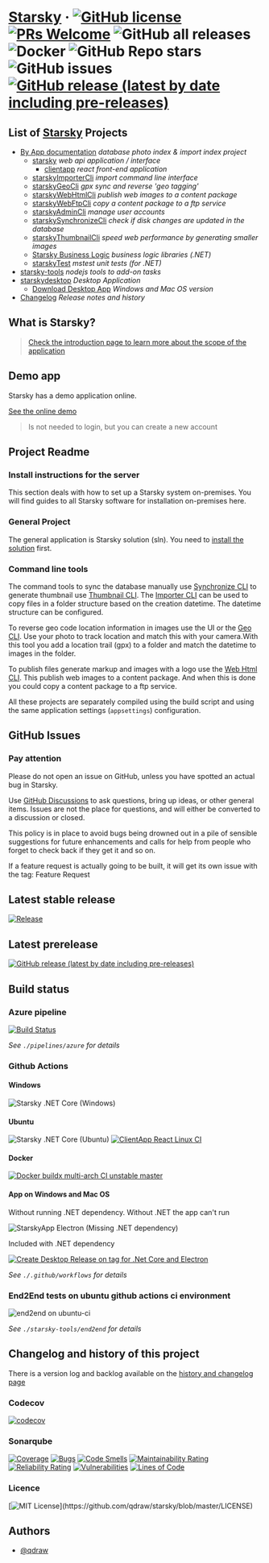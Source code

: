# [Starsky](https://qdraw.github.io/starsky/) &middot; [![GitHub license](https://img.shields.io/badge/license-MIT-blue.svg)](../LICENSE.md) [![PRs Welcome](https://img.shields.io/badge/PRs-welcome-brightgreen.svg)](CONTRIBUTING.md) ![GitHub all releases](https://img.shields.io/github/downloads/qdraw/starsky/total?label=release%20downloads) ![Docker](https://img.shields.io/docker/pulls/qdraw/starsky.svg) ![GitHub Repo stars](https://img.shields.io/github/stars/qdraw/starsky?label=Give%20me%20a%20star%20please&style=social) ![GitHub issues](https://img.shields.io/github/issues-raw/qdraw/starsky) [![GitHub release (latest by date including pre-releases)](https://img.shields.io/github/v/release/qdraw/starsky?include_prereleases)](https://github.com/qdraw/starsky/releases/)

## List of __[Starsky](readme.md)__ Projects
 * [By App documentation](starsky/readme.md) _database photo index & import index project_
    * [starsky](starsky/starsky/readme.md) _web api application / interface_
      *  [clientapp](starsky/starsky/clientapp/readme.md) _react front-end application_
    * [starskyImporterCli](starsky/starskyimportercli/readme.md)  _import command line interface_
    * [starskyGeoCli](starsky/starskygeocli/readme.md)  _gpx sync and reverse 'geo tagging'_
    * [starskyWebHtmlCli](starsky/starskywebhtmlcli/readme.md)  _publish web images to a content package_
    * [starskyWebFtpCli](starsky/starskywebftpcli/readme.md)  _copy a content package to a ftp service_
    * [starskyAdminCli](starsky/starskyadmincli/readme.md)  _manage user accounts_
    * [starskySynchronizeCli](starsky/starskysynchronizecli/readme.md)  _check if disk changes are updated in the database_
    * [starskyThumbnailCli](starsky/starskythumbnailcli/readme.md)  _speed web performance by generating smaller images_
    * [Starsky Business Logic](starsky/starskybusinesslogic/readme.md) _business logic libraries (.NET)_
    * [starskyTest](starsky/starskytest/readme.md)  _mstest unit tests (for .NET)_
 * [starsky-tools](starsky-tools/readme.md) _nodejs tools to add-on tasks_
 * [starskydesktop](starskydesktop/readme.md) _Desktop Application_
    * [Download Desktop App](https://docs.qdraw.nl/download/) _Windows and Mac OS version_
 * [Changelog](history.md) _Release notes and history_

## What is Starsky?
> [Check the introduction page to learn more about the scope of the application](index.md)

## Demo app
Starsky has a demo application online.

[See the online demo](https://demostarsky.azurewebsites.net?classes=btn,btn-default)

> Is not needed to login, but you can create a new account

## Project Readme   

### Install instructions for the server
This section deals with how to set up a Starsky system on-premises. You will find guides to all Starsky software for installation on-premises here.

### General Project
The general application is Starsky solution (sln). You need to [install the solution](starsky/readme.md) first.

### Command line tools
The command tools to sync the database manually use [Synchronize CLI](starsky/starskysynchronizecli/readme.md) to generate thumbnail use [Thumbnail CLI](starsky/starskythumbnailcli/readme.md). The [Importer CLI](starsky/starskyimportercli/readme.md)  can be used to copy files in a folder structure based on the creation datetime. The datetime structure can be configured.

To reverse geo code location information in images use the UI or the [Geo CLI](starsky/starskygeocli/readme.md). Use your photo to track location and match this with your camera.With this tool you add a location trail (gpx) to a folder and match the datetime to images in the folder.

To publish files generate markup and images with a logo use the [Web Html CLI](starsky/starskywebhtmlcli/readme.md). This publish web images to a content package. And when this is done you could copy a content package to a ftp service.

All these projects are separately compiled using the build script and using the same application settings (`appsettings`) configuration.

## GitHub Issues

### Pay attention

Please do not open an issue on GitHub, unless you have spotted an actual bug in Starsky.

Use [GitHub Discussions](https://github.com/qdraw/starsky/discussions) to ask questions, bring up ideas, or other general items. Issues are not the place for questions, and will either be converted to a discussion or closed.

This policy is in place to avoid bugs being drowned out in a pile of sensible suggestions for future enhancements and calls for help from people who forget to check back if they get it and so on.

If a feature request is actually going to be built, it will get its own issue with the tag: Feature Request

## Latest stable release

[![Release](https://img.shields.io/github/v/release/qdraw/starsky)](https://github.com/qdraw/starsky/releases/)

## Latest prerelease

[![GitHub release (latest by date including pre-releases)](https://img.shields.io/github/v/release/qdraw/starsky?include_prereleases)](https://github.com/qdraw/starsky/releases/)


## Build status

### Azure pipeline
[![Build Status](https://qdraw.visualstudio.com/starsky/_apis/build/status/azure-pipelines-starsky?branchName=master)](https://qdraw.visualstudio.com/starsky/_build/latest?definitionId=17&branchName=master)

_See `./pipelines/azure` for details_

### Github Actions 

#### Windows

![Starsky .NET Core (Windows)](https://github.com/qdraw/starsky/workflows/Starsky%20.NET%20Core%20(Windows)/badge.svg)

#### Ubuntu

![Starsky .NET Core (Ubuntu)](https://github.com/qdraw/starsky/workflows/Starsky%20.NET%20Core%20(Ubuntu)/badge.svg)
[![ClientApp React Linux CI](https://github.com/qdraw/starsky/actions/workflows/clientapp-react-linux-ci.yml/badge.svg)](https://github.com/qdraw/starsky/actions/workflows/clientapp-react-linux-ci.yml)

#### Docker
[![Docker buildx multi-arch CI unstable master](https://github.com/qdraw/starsky/actions/workflows/starsky-docker-buildx.yml/badge.svg)](https://github.com/qdraw/starsky/actions/workflows/starsky-docker-buildx.yml)

#### App on Windows and Mac OS

Without running .NET dependency. Without .NET the app can't run

![StarskyApp Electron (Missing .NET dependency)](https://github.com/qdraw/starsky/workflows/StarskyApp%20Electron%20(Missing%20.NET%20dependency)/badge.svg)

Included with .NET dependency 

[![Create Desktop Release on tag for .Net Core and Electron](https://github.com/qdraw/starsky/actions/workflows/release-on-tag-netcore-desktop-electron.yml/badge.svg)](https://github.com/qdraw/starsky/actions/workflows/release-on-tag-netcore-desktop-electron.yml)

_See `./.github/workflows` for details_

### End2End tests on ubuntu github actions ci environment
![end2end on ubuntu-ci](https://github.com/qdraw/starsky/actions/workflows/end2end-ubuntu-ci.yml/badge.svg)

_See `./starsky-tools/end2end` for details_

## Changelog and history of this project

There is a version log and backlog available on the [history and changelog page](history.md)

### Codecov
[![codecov](https://codecov.io/gh/qdraw/starsky/branch/master/graph/badge.svg?token=MUCQuYH99y)](https://codecov.io/gh/qdraw/starsky)

### Sonarqube
[![Coverage](https://sonarcloud.io/api/project_badges/measure?project=starsky&metric=coverage)](https://sonarcloud.io/summary/new_code?id=starsky)
[![Bugs](https://sonarcloud.io/api/project_badges/measure?project=starsky&metric=bugs)](https://sonarcloud.io/dashboard?id=starsky)
[![Code Smells](https://sonarcloud.io/api/project_badges/measure?project=starsky&metric=code_smells)](https://sonarcloud.io/dashboard?id=starsky)
[![Maintainability Rating](https://sonarcloud.io/api/project_badges/measure?project=starsky&metric=sqale_rating)](https://sonarcloud.io/dashboard?id=starsky)
[![Reliability Rating](https://sonarcloud.io/api/project_badges/measure?project=starsky&metric=reliability_rating)](https://sonarcloud.io/dashboard?id=starsky)
[![Vulnerabilities](https://sonarcloud.io/api/project_badges/measure?project=starsky&metric=vulnerabilities)](https://sonarcloud.io/summary/new_code?id=starsky)
[![Lines of Code](https://sonarcloud.io/api/project_badges/measure?project=starsky&metric=ncloc)](https://sonarcloud.io/summary/new_code?id=starsky)

### Licence
[![MIT License](https://img.shields.io/apm/l/atomic-design-ui.svg?)](https://github.com/qdraw/starsky/blob/master/LICENSE)

## Authors
- [@qdraw](https://www.github.com/qdraw)
